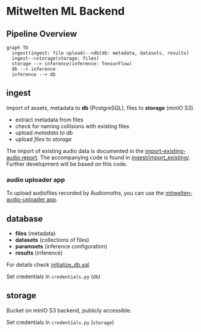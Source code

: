 # Mitwelten ML Backend

## Pipeline Overview

```mermaid
graph TD
  ingest(ingest: file upload)-->db(db: metadata, datasets, results)
  ingest-->storage(storage: files)
  storage --> inference(inference: TensorFlow)
  db --> inference
  inference --> db
```

## ingest

Import of assets, metadata to __db__ (PostgreSQL), files to __storage__ (minIO S3).

- extract metadata from files
- check for naming collisions with existing files
- upload _metadata to db_
- upload _files to storage_

The import of existing audio data is documented in the [import-existing-audio report](./ingest/report_import-existing-audio.md).
The accompanying code is found in [ingest/import_existing/](./ingest/import_existing/). Further development will be based on this code.

### audio uploader app

To upload audiofiles recorded by Audiomoths, you can use the [mitwelten-audio-uploader app](/ingest/uploader/).

## database

- __files__ (metadata)
- __datasets__ (collections of files)
- __paramsets__ (inference configuration)
- __results__ (inference)

For details check [initialize_db.sql](./database/initialize_db.sql).

Set credentials in `credentials.py` (`db`)

## storage

Bucket on minIO S3 backend, publicly accessible.

Set credentials in `credentials.py` (`storage`)
